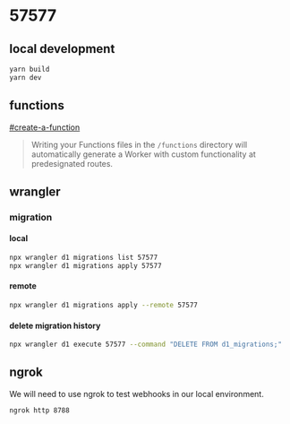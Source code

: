 # 57577

## local development

```bash
yarn build
yarn dev
```

## functions

[#create-a-function](https://developers.cloudflare.com/pages/functions/get-started/#create-a-function)

> Writing your Functions files in the `/functions` directory will automatically generate a Worker with custom functionality at predesignated routes.

## wrangler

### migration

#### local

```bash
npx wrangler d1 migrations list 57577
npx wrangler d1 migrations apply 57577
```

#### remote

```bash
npx wrangler d1 migrations apply --remote 57577
```

#### delete migration history

```bash
npx wrangler d1 execute 57577 --command "DELETE FROM d1_migrations;"
```

## ngrok

We will need to use ngrok to test webhooks in our local environment.

```bash
ngrok http 8788
```

